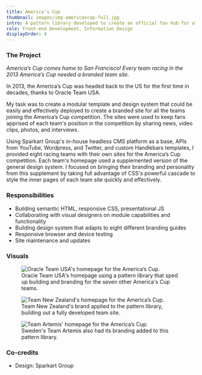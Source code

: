 ```yaml
---
title: America’s Cup
thumbnail: images/img-americascup-full.jpg
intro: A pattern library developed to create an official fan hub for all eight teams racing in the 2013 America’s Cup.
role: Front-end Development, Information Design
displayOrder: 4
---
```


### The Project

_America’s Cup comes home to San Francisco! Every team racing in the 2013 America’s Cup needed a branded team site._

In 2013, the America’s Cup was headed back to the US for the first time in decades, thanks to Oracle Team USA.

My task was to create a modular template and design system that could be easily and effectively deployed to create a branded site for all the teams joining the America’s Cup competition. The sites were used to keep fans apprised of each team's position in the competition by sharing news, video clips, photos, and interviews.

Using Sparkart Group's in-house headless CMS platform as a base, APIs from YouTube, Wordpress, and Twitter, and custom Handlebars templates, I provided eight racing teams with their own sites for the America’s Cup competition. Each team's homepage used a supplemented version of the general design system. I focused on bringing their branding and personality from this supplement by taking full advantage of CSS's powerful cascade to style the inner pages of each team site quickly and effectively.

### Responsibilities

- Building semantic HTML, responsive CSS, presentational JS
- Collaborating with visual designers on module capabilities and functionality
- Building design system that adapts to eight different branding guides
- Responsive browser and device testing
- Site maintenance and updates

### Visuals

<div class="visuals">

<figure>
  <img src="/images/img-americas-cup-oracle.jpg" alt="Oracle Team USA's homepage for the America’s Cup.">
  <figcaption>Oracle Team USA's homepage using a pattern library that sped up building and branding for the seven other America's Cup teams.</figcaption>
</figure>

<figure>
  <img src="/images/img-americas-cup-new-zealand.jpg" alt="Team New Zealand's homepage for the America’s Cup.">
  <figcaption>Team New Zealand's brand applied to the pattern library, building out a fully developed team site.</figcaption>
</figure>

<figure>
  <img src="/images/img-americas-cup-artemis.jpg" alt="Team Artemis' homepage for the America’s Cup.">
  <figcaption>Sweden's Team Artemis also had its branding added to this pattern library.</figcaption>
</figure>

</div>

### Co-credits

- Design: Sparkart Group

